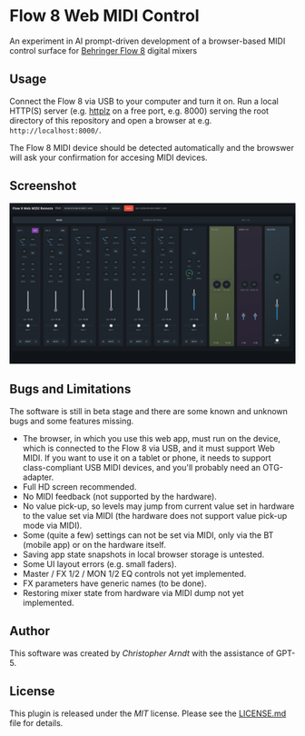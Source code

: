 # Flow 8 Web MIDI Control

An experiment in AI prompt-driven development of a browser-based MIDI control surface for 
[Behringer Flow 8] digital mixers


## Usage

Connect the Flow 8 via USB to your computer and turn it on. Run a local HTTP(S) server (e.g.
[httplz] on a free port, e.g. 8000) serving the root directory of this repository and open a
browser at e.g. `http://localhost:8000/`.

The Flow 8 MIDI device should be detected automatically and the browswer will ask your confirmation
for accesing MIDI devices.

## Screenshot

<img src="docs/flow8-web-midi-control-v27.jpg" width="800">


## Bugs and Limitations

The software is still in beta stage and there are some known and unknown bugs and some features
missing.

* The browser, in which you use this web app, must run on the device, which is connected to the
  Flow 8 via USB, and it must support Web MIDI.
  If you want to use it on a tablet or phone, it needs to support class-compliant USB MIDI devices,
  and you'll probably need an OTG-adapter.
* Full HD screen recommended.
* No MIDI feedback (not supported by the hardware).
* No value pick-up, so levels may jump from current value set in hardware to the value set via MIDI
  (the hardware does not support value pick-up mode via MIDI).
* Some (quite a few) settings can not be set via MIDI, only via the BT (mobile app) or on the
  hardware itself.
* Saving app state snapshots in local browser storage is untested.
* Some UI layout errors (e.g. small faders).
* Master / FX 1/2 / MON 1/2 EQ controls not yet implemented.
* FX parameters have generic names (to be done).
* Restoring mixer state from hardware via MIDI dump not yet implemented.


## Author

This software was created by *Christopher Arndt* with the assistance of GPT-5.


## License

This plugin is released under the *MIT* license. Please see the
[LICENSE.md](./LICENSE.md) file for details.


[Behringer Flow 8]: https://www.behringer.com/product.html?modelCode=0603-AEW
[httplz]: https://github.com/thecoshman/http
